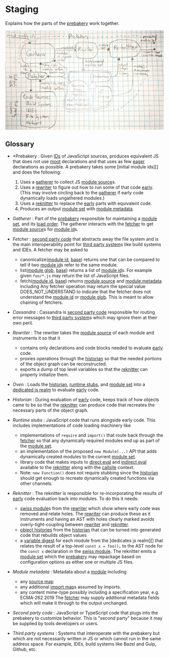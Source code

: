 # Staging

Explains how the parts of the [prebakery](#prebakery) work together.

[![modular decomposition](draft-modular-decomposition.png)](draft-modular-decomposition.png)

## Glossary

*   <a name="prebakery"> *Prebakery </a> : Given [IDs][module id] of JavaScript sources,
    produces equivalent JS that does not use [moot][] declarations and that uses as
    few [eager][] declarations as possible.
    A prebakery takes some [initial module ids][] and does the following:
    1.  Uses a [gatherer][] to collect JS [module source][]s.
    1.  Uses a [rewriter][] to figure out how to run some of that code [early][].
        (This may involve circling back to the [gatherer][] if early code dynamically loads ungathered modules.)
    1.  Uses a [reknitter][] to replace the [early][] parts with equivalent code.
    1.  Produces an output [module set][] with [module metadata][].
*   <a name="gatherer"> *Gatherer* </a> : Part of the [prebakery][] responsible for maintaining a [module set][],
    and its [load order][].  The gatherer interacts with the [fetcher][] to get [module source][]s for [module id][]s.
*   <a name="fetcher"> *Fetcher* </a> : [second party code][] that abstracts away the file system
    and is the main interoperability point for [third party system][]s like build systems and IDEs.
    A fetcher may be asked to
    *   canonicalize([module id][], [base][]) returns one that can be compared to tell if two [module id]s refer
        to the same module.
    *   list([module glob][], [base][]) returns a list of [module id][]s.  For example given `foo/*.js` may return
        the list of JavaScript files.
    *   fetch([module id][], [base][]) returns [module source][] and [module metadata][] including
    Any fetcher operation may return the special value DOES_NOT_UNDERSTAND to indicate that the fetcher does
    not understand the [module id][] or [module glob][].  This is meant to allow chaining of fetchers.
*   <a name="cassandra"> *Cassandra* </a> : Cassandra is [second party code][] responsible for routing
    error messages to [third party system][]s which may ignore them at their own peril.
*   <a name="rewriter"> *Rewriter* </a> : The rewriter takes the [module source][] of each module
    and instruments it so that it
    *   contains only declarations and code blocks needed to evaluate [early][] code.
    *   proxies operations through the [historian][] so that the needed portions of the object graph
        can be reconstructed.
    *   exports a dump of top level variables so that the [reknitter][] can properly initialize them.
*   <a name="oven"> *Oven* </a> : Loads the [historian][], [runtime stubs][], and [module set][] into
    a [dedicated js realm][] to evaluate [early][] code.
*   <a name="historian"> *Historian* </a> : During evaluation of [early][] code, keeps track of how
    objects came to be so that the [reknitter][] can produce code that recreates the necessary parts
    of the object graph.
*   <a name="runtime-stubs"> *Runtime stubs* </a> : JavaScript code that runs alongside early code.
    This includes implementations of code loading machinery like
    *   implementations of `require` and `import()` that route back through the [fetcher][] so that any
        dynamically required modules end up as part of the [module set][].
    *   an implementation of the proposed `new Module(...)` API that adds dynamically created modules
        to the current [module set][].
    *   library code that makes inputs to [direct eval][] and [indirect eval][] available to the
        [reknitter][] along with the [callsite][] context.
    *   Note: `new Function()` does not require stubbing since the [historian][] should get enough to
        recreate dynamically created functions via other channels.
*   <a name="reknitter"> *Reknitter* </a> : The reknitter is responsible for re-incorporating the
    results of [early] code evaluation back into modules.
    To do this it needs:
    *   [swiss module][]s from the [rewriter][] which show where early code was removed and relate
        holes.  The [rewriter][] can produce these as it instruments and having an AST with holes
        clearly marked avoids overly-tight-coupling between [rewriter][] and [reknitter][].
    *   [object histories][] from the [historian][] that can be turned into generated code that
        rebuilds object values 
    *   a [variable digest][] for each module from the [dedicates js realm][] that relates
        the result of a top-level `const x = foo();` to the AST node for the `const x` declaration
        in the [swiss module][].
    The reknitter emits a [module set][] which the [prebakery][] may repackage based on configuration
    options as either one or multiple JS files.

*   <a name="module-metadata"> *Module metadata* : Metadata about a [module][] including
    *   any [source map][]
    *   any additional [import map][]s assumed by imports.
    *   any content mime-type possibly including a specification year, e.g. ECMA-262 2019
    The [fetcher][] may supply additional metadata fields which will make it through to the output unchanged.

*  <a name="second-party-code"> *Second party code* </a> : JavaScript or TypeScript code that plugs
   into the prebakery to customize behavior.  This is "second party" because it may be supplied by
   tools developers or users.
*  <a name="third-party-systems"> *Third party systems* </a> : Systems that interoperate with the prebakery
   but which are not necessarily written in JS or which cannot run in the same address space.
   For example, IDEs, build systems like Bazel and Gulp, Github, etc.

[gatherer]: #gatherer
[prebakery]: #prebakery
[fetcher]: #fetcher
[rewriter]: #rewriter
[oven]: #oven
[historian]: #historian
[runtime stubs]: #runtime-stubs
[second party code]: #second-party-code
[third party system]: #third-party-system
[module metadata]: #module-metadata
[cassandra]: #cassandra

[dedicated js realm]: #dedicated-js-realm
[reknitter]: #reknitter
[eager]: #eager
[moot]: #moot
[early]: #early
[module]: #module
[module id]: #module-id
[module glob]: #module-glob
[module set]: #module-set
[module source]: #module-source
[load order]: #load-order
[base]: #base
[source map]: #source-map
[import map]: #import-map
[direct eval]: #direct-eval
[indirect eval]: #indirect-eval
[callsite]: #callsite
[swiss module]: #swiss-module
[object histories]: #object-history
[object history]: #object-history
[variable digest]: #variable-digest
